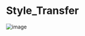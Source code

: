 # Style_Transfer

![image](https://user-images.githubusercontent.com/108759490/193155335-df2fb514-886e-442d-83b1-f77de14f82d0.png)


